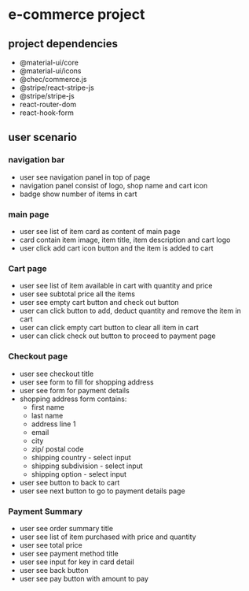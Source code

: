 # e-commerce project

## project dependencies

- @material-ui/core
- @material-ui/icons
- @chec/commerce.js
- @stripe/react-stripe-js
- @stripe/stripe-js
- react-router-dom
- react-hook-form

## user scenario

### navigation bar

- user see navigation panel in top of page
- navigation panel consist of logo, shop name and cart icon
- badge show number of items in cart

### main page

- user see list of item card as content of main page
- card contain item image, item title, item description and cart logo
- user click add cart icon button and the item is added to cart

### Cart page

- user see list of item available in cart with quantity and price
- user see subtotal price all the items
- user see empty cart button and check out button
- user can click button to add, deduct quantity and remove the item in cart
- user can click empty cart button to clear all item in cart
- user can click check out button to proceed to payment page

### Checkout page

- user see checkout title
- user see form to fill for shopping address
- user see form for payment details
- shopping address form contains:
  - first name
  - last name
  - address line 1
  - email
  - city
  - zip/ postal code
  - shipping country - select input
  - shipping subdivision - select input
  - shipping option - select input
- user see button to back to cart
- user see next button to go to payment details page

### Payment Summary

- user see order summary title
- user see list of item purchased with price and quantity
- user see total price
- user see payment method title
- user see input for key in card detail
- user see back button
- user see pay button with amount to pay
